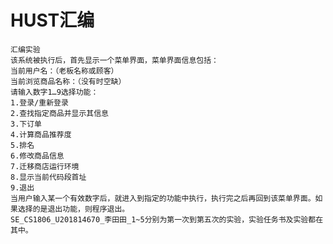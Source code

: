 # HUST汇编
	汇编实验
	该系统被执行后，首先显示一个菜单界面，菜单界面信息包括：
	当前用户名：（老板名称或顾客）
	当前浏览商品名称：（没有时空缺）
	请输入数字1…9选择功能：
	1.登录/重新登录
	2.查找指定商品并显示其信息
	3.下订单
	4.计算商品推荐度
	5.排名
	6.修改商品信息
	7.迁移商店运行环境
	8.显示当前代码段首址
	9.退出
	当用户输入某一个有效数字后，就进入到指定的功能中执行，执行完之后再回到该菜单界面。如果选择的是退出功能，则程序退出。
	SE_CS1806_U201814670_李田田_1~5分别为第一次到第五次的实验，实验任务书及实验都在其中。
